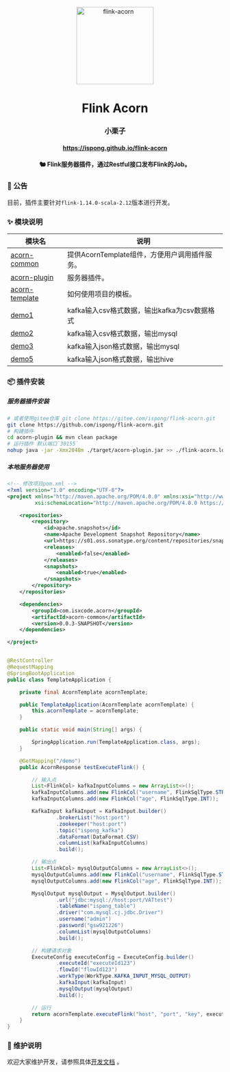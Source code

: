 <p align="center">
  <a href="https://github.com/ispong/flink-acorn" style="border-bottom: none !important;">
    <img alt="flink-acorn" width="180" src="https://github.com/ispong/flink-acorn/raw/main/docs/assets/images/logo.png">
  </a>
</p>

<h1 align="center">
    Flink Acorn
</h1>

<h3 align="center">
    小栗子
</h3>

<h4 align="center">
    <a href="https://ispong.github.io/flink-acorn" >
        https://ispong.github.io/flink-acorn
    </a>
</h4>


<h4 align="center">
    🐿️ Flink服务器插件，通过Restful接口发布Flink的Job。
</h4>

### 📢 公告

目前，插件主要针对`flink-1.14.0-scala-2.12`版本进行开发。

### ✨ 模块说明

| 模块名                                       | 说明                             |
| -------------------------------------------- |--------------------------------|
| [acorn-common](./acorn-common/README.md)     | 提供AcornTemplate组件，方便用户调用插件服务。  |
| [acorn-plugin](./acorn-plugin/README.md)     | 服务器插件。                         |
| [acorn-template](./acorn-template/README.md) | 如何使用项目的模板。                     |
| [demo1](./demo1/README.md)                   | kafka输入csv格式数据，输出kafka为csv数据格式 |
| [demo2](./demo2/README.md)                   | kafka输入csv格式数据，输出mysql         |
| [demo3](./demo3/README.md)                   | kafka输入json格式数据，输出mysql        |
| [demo5](./demo5/README.md)                   | kafka输入json格式数据，输出hive         |

### 📦 插件安装

##### 服务器插件安装

```bash
# 或者使用gitee仓库 git clone https://gitee.com/ispong/flink-acorn.git
git clone https://github.com/ispong/flink-acorn.git
# 构建插件
cd acorn-plugin && mvn clean package
# 运行插件 默认端口`30155`
nohup java -jar -Xmx2048m ./target/acorn-plugin.jar >> ./flink-acorn.log 2>&1 &
```

##### 本地服务器使用

```xml
<!-- 修改项目pom.xml -->
<?xml version="1.0" encoding="UTF-8"?>
<project xmlns="http://maven.apache.org/POM/4.0.0" xmlns:xsi="http://www.w3.org/2001/XMLSchema-instance"
         xsi:schemaLocation="http://maven.apache.org/POM/4.0.0 https://maven.apache.org/xsd/maven-4.0.0.xsd">

    <repositories>
        <repository>
            <id>apache.snapshots</id>
            <name>Apache Development Snapshot Repository</name>
            <url>https://s01.oss.sonatype.org/content/repositories/snapshots/</url>
            <releases>
                <enabled>false</enabled>
            </releases>
            <snapshots>
                <enabled>true</enabled>
            </snapshots>
        </repository>
    </repositories>

    <dependencies>
        <groupId>com.isxcode.acorn</groupId>
        <artifactId>acorn-common</artifactId>
        <version>0.0.3-SNAPSHOT</version>
    </dependencies>

</project>
```

```java

@RestController
@RequestMapping
@SpringBootApplication
public class TemplateApplication {

    private final AcornTemplate acornTemplate;

    public TemplateApplication(AcornTemplate acornTemplate) {
        this.acornTemplate = acornTemplate;
    }

    public static void main(String[] args) {

        SpringApplication.run(TemplateApplication.class, args);
    }

    @GetMapping("/demo")
    public AcornResponse testExecuteFlink() {

        // 输入点
        List<FlinkCol> kafkaInputColumns = new ArrayList<>();
        kafkaInputColumns.add(new FlinkCol("username", FlinkSqlType.STRING));
        kafkaInputColumns.add(new FlinkCol("age", FlinkSqlType.INT));

        KafkaInput kafkaInput = KafkaInput.builder()
                .brokerList("host:port")
                .zookeeper("host:port")
                .topic("ispong_kafka")
                .dataFormat(DataFormat.CSV)
                .columnList(kafkaInputColumns)
                .build();

        // 输出点
        List<FlinkCol> mysqlOutputColumns = new ArrayList<>();
        mysqlOutputColumns.add(new FlinkCol("username", FlinkSqlType.STRING));
        mysqlOutputColumns.add(new FlinkCol("age", FlinkSqlType.INT));

        MysqlOutput mysqlOutput = MysqlOutput.builder()
                .url("jdbc:mysql://host:port/VATtest")
                .tableName("ispong_table")
                .driver("com.mysql.cj.jdbc.Driver")
                .username("admin")
                .password("gsw921226")
                .columnList(mysqlOutputColumns)
                .build();

        // 构建请求对象
        ExecuteConfig executeConfig = ExecuteConfig.builder()
                .executeId("executeId123")
                .flowId("flowId123")
                .workType(WorkType.KAFKA_INPUT_MYSQL_OUTPUT)
                .kafkaInput(kafkaInput)
                .mysqlOutput(mysqlOutput)
                .build();

        // 运行
        return acornTemplate.executeFlink("host", "port", "key", executeConfig);
    }
}
```

### 👏 维护说明

欢迎大家维护开发，请参照具体[开发文档](https://github.com/ispong/flink-acorn/blob/main/CONTRIBUTING.md) 。 